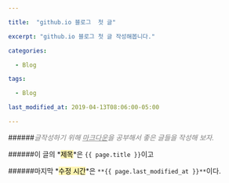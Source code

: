 ```yaml
---

title:  "github.io 블로그  첫 글"

excerpt: "github.io 블로그 첫 글 작성해봅니다."

categories:

  - Blog

tags:

  - Blog

last_modified_at: 2019-04-13T08:06:00-05:00

---
```


######<span style="color:gray">*글작성하기 위해 <u>마크다운</u>을 공부해서 좋은 글들을 작성해 보자.*</span>

######이 글의 *<mark style='background-color:fff5b1'>제목</mark>*은 ```{{ page.title }}```이고

######마지막 *<mark style='background-color:fff5b1'>수정 시간</mark>*은 ```**{{ page.last_modified_at }}**```이다.
